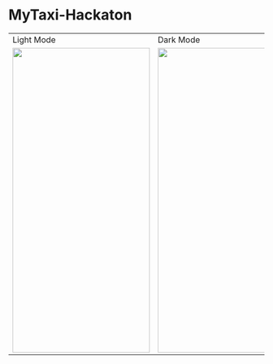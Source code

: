 # MyTaxi-Hackaton

<table>
  <tr>
    <td>Light Mode</td>
     <td>Dark Mode</td>
  </tr>
  <tr>
    <td><img src="https://user-images.githubusercontent.com/90668354/225439287-fb2a7870-f1fc-435b-b6d0-136ac8110b08.png" width=270 height=600></td>
    <td><img src="https://user-images.githubusercontent.com/90668354/225439411-f960fac3-9f8d-47d0-9b55-098ced256cab.png" width=270 height=600></td>

  </tr>
 </table>
